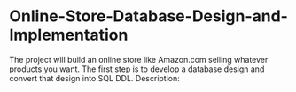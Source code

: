 # Online-Store-Database-Design-and-Implementation
The project will build an online store like Amazon.com selling whatever products you want. The first step is to develop a database design and convert that design into SQL DDL. Description:

